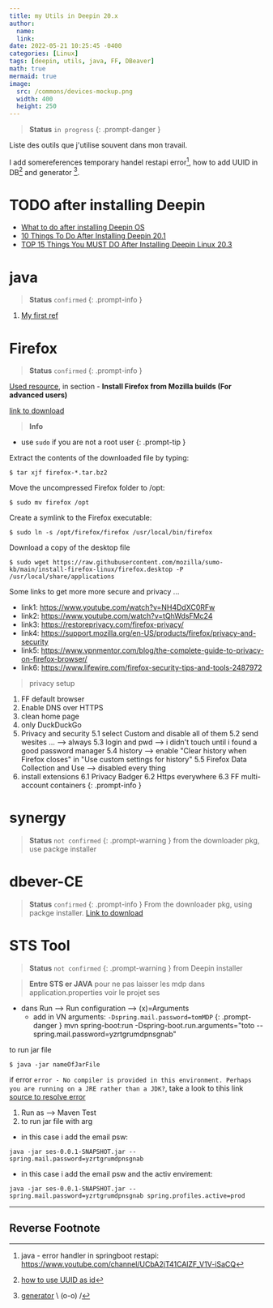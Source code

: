 ```yaml
---
title: my Utils in Deepin 20.x
author: 
  name: 
  link: 
date: 2022-05-21 10:25:45 -0400
categories: [Linux]
tags: [deepin, utils, java, FF, DBeaver]
math: true
mermaid: true
image:
  src: /commons/devices-mockup.png
  width: 400
  height: 250
---
```

> **Status** `in progress`
{: .prompt-danger }

Liste des outils que j'utilise souvent dans mon travail. 

I add somereferences temporary handel restapi error[^ref1],  how to add UUID in DB[^ref2] and generator [^ref3].


# TODO after installing Deepin

  - [What to do after installing Deepin OS](https://www.youtube.com/watch?v=b55pe3zXrPEhttps://www.youtube.com/watch?v=b55pe3zXrPE)
  - [10 Things To Do After Installing Deepin 20.1](https://www.youtube.com/watch?v=2h1XNcHmC8g)
  - [TOP 15 Things You MUST DO After Installing Deepin Linux 20.3](https://www.linuxadictos.com/en/despues-instalar-deepin-os.html)

# java
> **Status** `confirmed`
{: .prompt-info }

1. [My first ref](https://www.digitalocean.com/community/tutorials/how-to-install-java-with-apt-on-debian-10)

# Firefox 
> **Status** `confirmed`
{: .prompt-info }

[Used resource](https://support.mozilla.org/en-US/kb/install-firefox-linux), in section - **Install Firefox from Mozilla builds (For advanced users)**	

[link to download](https://www.mozilla.org/en-CA/firefox/linux/)

> **Info** 
- use `sudo` if you are not a root user
{: .prompt-tip }

Extract the contents of the downloaded file by typing:
```console
$ tar xjf firefox-*.tar.bz2
```
Move the uncompressed Firefox folder to /opt:
```console
$ sudo mv firefox /opt
```

Create a symlink to the Firefox executable:
```console
$ sudo ln -s /opt/firefox/firefox /usr/local/bin/firefox
```

Download a copy of the desktop file
```console
$ sudo wget https://raw.githubusercontent.com/mozilla/sumo-kb/main/install-firefox-linux/firefox.desktop -P /usr/local/share/applications
```
Some links to get more more secure and privacy ...
  - link1: <https://www.youtube.com/watch?v=NH4DdXC0RFw>
  - link2: <https://www.youtube.com/watch?v=tQhWdsFMc24>
  - link3: <https://restoreprivacy.com/firefox-privacy/>
  - link4: <https://support.mozilla.org/en-US/products/firefox/privacy-and-security>
  - link5: <https://www.vpnmentor.com/blog/the-complete-guide-to-privacy-on-firefox-browser/>
  - link6: <https://www.lifewire.com/firefox-security-tips-and-tools-2487972>


> privacy setup
1. FF default browser
2. Enable DNS over HTTPS
3. clean home page
4. only DuckDuckGo
5. Privacy and security
	5.1 select Custom and disable all of them
	5.2 send wesites ... --> always
	5.3 login and pwd --> i didn't touch until i found a good password manager
	5.4 history --> enable "Clear history when Firefox closes" in "Use custom settings for history"
	5.5 Firefox Data Collection and Use --> disabled every thing
6. install extensions
	6.1 Privacy Badger
	6.2 Https everywhere
	6.3 FF multi-account containers
{: .prompt-info }



# synergy
> **Status** `not confirmed`
{: .prompt-warning }
from the downloader pkg, use packge installer 

# dbever-CE
> **Status** `confirmed`
{: .prompt-info }
From the downloader pkg, using packge installer. [Link to download](https://dbeaver.io/download/)

# STS Tool
> **Status** `not confirmed`
{: .prompt-warning }
from Deepin installer 

> **Entre STS er JAVA**
  pour ne pas laisser les mdp dans application.properties  voir le projet ses
  - dans Run --> Run configuration --> (x)=Arguments
    - add in VN arguments:
      `-Dspring.mail.password=tomMDP`
  {: .prompt-danger }
mvn spring-boot:run -Dspring-boot.run.arguments="toto --spring.mail.password=yzrtgrumdpnsgnab"

to run jar file
```console
$ java -jar nameOfJarFile
```
if error `error - No compiler is provided in this environment. Perhaps you are running on a JRE rather than a JDK?`, take a look to tihis link 
[source to resolve error](https://www.studytonight.com/post/solved-no-compiler-is-provided-in-this-environment-perhaps-you-are-running-on-a-jre-rather-than-a-jdk)

1. Run as --> Maven Test
2. to run jar file with arg 
  - in this case i add the email psw:
```console
java -jar ses-0.0.1-SNAPSHOT.jar --spring.mail.password=yzrtgrumdpnsgnab
```
  - in this case i add the email psw and the activ envirement:
```console
java -jar ses-0.0.1-SNAPSHOT.jar --spring.mail.password=yzrtgrumdpnsgnab spring.profiles.active=prod
```

---
## Reverse Footnote

[^ref1]: java - error handler in springboot restapi: <https://www.youtube.com/channel/UCbA2jT41CAlZF_V1V-iSaCQ>
[^ref2]: [how to use UUID as id](https://www.codementor.io/@petrepopescu/how-to-use-string-uuid-in-hibernate-with-mysql-1jrhjh6ef5)
[^ref3]: [generator](https://theonegenerator.com/)  \ (o-o) /
 


